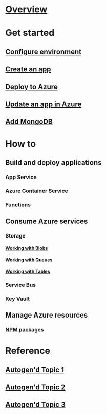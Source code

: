 # [Overview](index.md)

# Get started

## [Configure environment](get-started-setup.md)
## [Create an app](get-started-create-node-app.md)
## [Deploy to Azure](get-started-deploy-to-azure.md)
## [Update an app in Azure](get-started-updates.md)
## [Add MongoDB](get-started-mongodb.md)

# How to

## Build and deploy applications
### App Service
### Azure Container Service
### Functions

## Consume Azure services

### Storage
#### [Working with Blobs](/azure/storage/storage-nodejs-how-to-use-blob-storage?toc=/node-sandbox/toc.json&bc=/node-sandbox/breadcrumb/toc.json)
#### [Working with Queues](/azure/storage/storage-nodejs-how-to-use-queues?toc=/node-sandbox/toc.json&bc=/node-sandbox/breadcrumb/toc.json)
#### [Working with Tables](/azure/storage/storage-nodejs-how-to-use-table-storage?toc=/node-sandbox/toc.json&bc=/node-sandbox/breadcrumb/toc.json)

### Service Bus

### Key Vault

## Manage Azure resources

### [NPM packages](packages.md)

# Reference
## [Autogen'd Topic 1](#)
## [Autogen'd Topic 2](#)
## [Autogen'd Topic 3](#)
